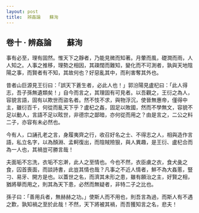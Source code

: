 ```yaml
---
layout: post
title:  辨姦論　　蘇洵
---
```




## 卷十 ‧ 辨姦論　　蘇洵

事有必至，理有固然。惟天下之靜者，乃能見微而知著。月暈而風，礎潤而雨，人人知之。人事之推移，理勢之相因，其疎闊而難知，變化而不可測者，孰與天地陰陽之事，而賢者有不知，其故何也？好惡亂其中，而利害奪其外也。

昔者山巨源見王衍曰：「誤天下蒼生者，必此人也！」郭汾陽見盧杞曰：「此人得志，吾子孫無遺類矣！」自今而言之，其理固有可見者。以吾觀之，王衍之為人，容貌言語，固有以欺世而盜名者。然不忮不求，與物浮沉，使晉無惠帝，僅得中主，雖衍百千，何從而亂天下乎？盧杞之姦，固足以敗國，然而不學無文，容貌不足以動人，言語不足以眩世，非德宗之鄙暗，亦何從而用之？由是言之，二公之料二子，亦容有未必然也。

今有人，口誦孔老之言，身履夷齊之行，收召好名之士、不得志之人，相與造作言語，私立名字，以為顏淵、孟軻復出，而陰賊險狠，與人異趣，是王衍、盧杞合而為一人也，其禍豈可勝言哉！

夫面垢不忘洗，衣垢不忘澣，此人之至情也。今也不然，衣臣虜之衣，食犬彘之食，囚首喪面，而談詩書，此豈其情也哉？凡事之不近人情者，鮮不為大姦慝，豎刁、易牙、開方是也。以蓋世之名，而濟其未形之患，雖有願治之主，好賢之相，猶將舉而用之，則其為天下患，必然而無疑者，非特二子之比也。

孫子曰：「善用兵者，無赫赫之功。」使斯人而不用也，則吾言為過，而斯人有不遇之歎，孰知禍之至於此哉！不然，天下將被其禍，而吾獲知言之名，悲夫！
